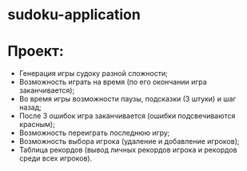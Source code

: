 # sudoku-application #

# Проект: #

* Генерация игры судоку разной сложности;
* Возможность играть на время (по его окончании игра заканчивается);
* Во время игры возможности паузы, подсказки (3 штуки) и шаг назад;
* После 3 ошибок игра заканчивается (ошибки подсвечиваются красным);
* Возможность переиграть последнюю игру;
* Возможность выбора игрока (удаление и добавление игроков);
* Таблица рекордов (вывод личных рекордов игрока и рекордов среди всех игроков).
